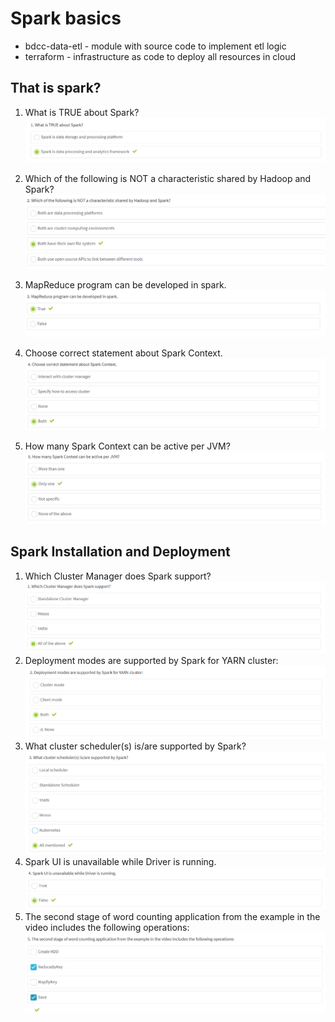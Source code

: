 # Spark basics
- bdcc-data-etl - module with source code to implement etl logic
- terraform - infrastructure as code to deploy all resources in cloud

## That is spark?

1. What is TRUE about Spark? ![What is TRUE about Spark?](./images/what_is_spark1.png)

2. Which of the following is NOT a characteristic shared by Hadoop and Spark? ![Which of the following is NOT a characteristic shared by Hadoop and Spark?](./images/what_is_spark2.png)

3. MapReduce program can be developed in spark. ![MapReduce program can be developed in spark.](./images/what_is_spark3.png)

4. Choose correct statement about Spark Context. ![Choose correct statement about Spark Context.](./images/what_is_spark4.png)

5. How many Spark Context can be active per JVM? ![How many Spark Context can be active per JVM?](./images/what_is_spark5.png)

## Spark Installation and Deployment
1. Which Cluster Manager does Spark support? ![Which Cluster Manager does Spark support?](./images/spark_instalation_deployment1.png)
2. Deployment modes are supported by Spark for YARN cluster: ![Deployment modes are supported by Spark for YARN cluster](./images/spark_instalation_deployment2.png)
3. What cluster scheduler(s) is/are supported by Spark? ![What cluster scheduler(s) is/are supported by Spark?](./images/spark_instalation_deployment3.png)
4. Spark UI is unavailable while Driver is running. ![Spark UI is unavailable while Driver is running](./images/spark_instalation_deployment4.png)
5. The second stage of word counting application from the example in the video includes the following operations: ![The second stage of word counting application from the example in the video includes the following operations](./images/spark_instalation_deployment5.png)
